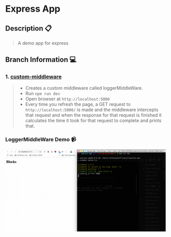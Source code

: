 # Express App

## Description :clipboard:
> A demo app for express

## Branch Information :computer:

### 1. [custom-middleware](https://github.com/imranhsayed/express-app/tree/custom-middleware) 
> * Creates a custom middleware called loggerMiddleWare.
> *	Run `npm run dev`
> * Open browser at `http://localhost:5000`
> * Every time you refresh the page, a GET request to `http://localhost:5000/` is made 
and the middleware intercepts that request and when the response for that request is finished
it calculates the time it took for that request to complete and prints that.  
  
  ### LoggerMiddleWare Demo :video_camera:
  
  ![](loggerMiddleWare.gif)
